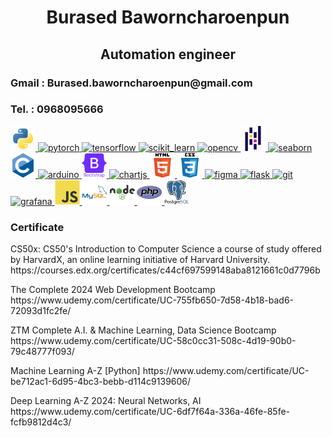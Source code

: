 <h1 align="center">Burased Baworncharoenpun</h1>
<h2 align="center">Automation engineer</h2>
<h3 align="left">Gmail : Burased.baworncharoenpun@gmail.com</h3>
<h3 align="left">Tel. : 0968095666</h3>
<p align="left">
</p>


<p align="left"> 
  </a> <a href="https://www.python.org" target="_blank" rel="noreferrer"> 
            <img src="https://raw.githubusercontent.com/devicons/devicon/master/icons/python/python-original.svg" alt="python" width="40" height="40"/> 
  </a> <a href="https://pytorch.org/" target="_blank" rel="noreferrer"> 
              <img src="https://www.vectorlogo.zone/logos/pytorch/pytorch-icon.svg" alt="pytorch" width="40" height="40"/> 
  </a> <a href="https://www.tensorflow.org" target="_blank" rel="noreferrer"> 
              <img src="https://www.vectorlogo.zone/logos/tensorflow/tensorflow-icon.svg" alt="tensorflow" width="40" height="40"/>
  </a> <a href="https://scikit-learn.org/" target="_blank" rel="noreferrer"> 
                <img src="https://upload.wikimedia.org/wikipedia/commons/0/05/Scikit_learn_logo_small.svg" alt="scikit_learn" width="40" height="40"/> 
     </a> <a href="https://opencv.org/" target="_blank" rel="noreferrer">
                        <img src="https://www.vectorlogo.zone/logos/opencv/opencv-icon.svg" alt="opencv" width="40" height="40"/>
  </a> <a href="https://pandas.pydata.org/" target="_blank" rel="noreferrer"> 
      <img src="https://raw.githubusercontent.com/devicons/devicon/2ae2a900d2f041da66e950e4d48052658d850630/icons/pandas/pandas-original.svg" alt="pandas" width="40" height="40"/> 
  </a> <a href="https://seaborn.pydata.org/" target="_blank" rel="noreferrer"> 
                <img src="https://seaborn.pydata.org/_images/logo-mark-lightbg.svg" alt="seaborn" width="40" height="40"/>  
  </a> <a href="https://www.cprogramming.com/" target="_blank" rel="noreferrer"> 
    <img src="https://raw.githubusercontent.com/devicons/devicon/master/icons/c/c-original.svg" alt="c" width="40" height="40"/> 
  <a href="https://www.arduino.cc/" target="_blank" rel="noreferrer"> <img src="https://cdn.worldvectorlogo.com/logos/arduino-1.svg" alt="arduino" width="40" height="40"/> 
</a> <a href="https://getbootstrap.com" target="_blank" rel="noreferrer"> <img src="https://raw.githubusercontent.com/devicons/devicon/master/icons/bootstrap/bootstrap-plain-wordmark.svg" alt="bootstrap" width="40" height="40"/> 
</a> <a href="https://www.chartjs.org" target="_blank" rel="noreferrer"> 
      <img src="https://www.chartjs.org/media/logo-title.svg" alt="chartjs" width="40" height="40"/> 
</a> <a href="https://www.w3.org/html/" target="_blank" rel="noreferrer"> 
                  <img src="https://raw.githubusercontent.com/devicons/devicon/master/icons/html5/html5-original-wordmark.svg" alt="html5" width="40" height="40"/> 
</a> <a href="https://www.w3schools.com/css/" target="_blank" rel="noreferrer"> 
        <img src="https://raw.githubusercontent.com/devicons/devicon/master/icons/css3/css3-original-wordmark.svg" alt="css3" width="40" height="40"/> 
</a> <a href="https://www.figma.com/" target="_blank" rel="noreferrer"> 
          <img src="https://www.vectorlogo.zone/logos/figma/figma-icon.svg" alt="figma" width="40" height="40"/> 
</a> <a href="https://flask.palletsprojects.com/" target="_blank" rel="noreferrer"> 
            <img src="https://www.vectorlogo.zone/logos/pocoo_flask/pocoo_flask-icon.svg" alt="flask" width="40" height="40"/> </a> <a href="https://git-scm.com/" target="_blank" rel="noreferrer"> 
              <img src="https://www.vectorlogo.zone/logos/git-scm/git-scm-icon.svg" alt="git" width="40" height="40"/> 
  </a> <a href="https://grafana.com" target="_blank" rel="noreferrer"> 
                <img src="https://www.vectorlogo.zone/logos/grafana/grafana-icon.svg" alt="grafana" width="40" height="40"/> 
  </a> <a href="https://developer.mozilla.org/en-US/docs/Web/JavaScript" target="_blank" rel="noreferrer"> <img src="https://raw.githubusercontent.com/devicons/devicon/master/icons/javascript/javascript-original.svg" alt="javascript" width="40" height="40"/> 
  </a> <a href="https://www.mysql.com/" target="_blank" rel="noreferrer"> 
                    <img src="https://raw.githubusercontent.com/devicons/devicon/master/icons/mysql/mysql-original-wordmark.svg" alt="mysql" width="40" height="40"/> 
  </a> <a href="https://nodejs.org" target="_blank" rel="noreferrer"> 
                      <img src="https://raw.githubusercontent.com/devicons/devicon/master/icons/nodejs/nodejs-original-wordmark.svg" alt="nodejs" width="40" height="40"/> 
  </a> <a href="https://www.php.net" target="_blank" rel="noreferrer"> 
        <img src="https://raw.githubusercontent.com/devicons/devicon/master/icons/php/php-original.svg" alt="php" width="40" height="40"/> 
  </a> <a href="https://www.postgresql.org" target="_blank" rel="noreferrer"> 
          <img src="https://raw.githubusercontent.com/devicons/devicon/master/icons/postgresql/postgresql-original-wordmark.svg" alt="postgresql" width="40" height="40"/> 
  
  </a> 

</p>


<h3>Certificate</h3>
<p align="left">CS50x: CS50's Introduction to Computer Science
a course of study offered by HarvardX, an online learning initiative of Harvard University. https://courses.edx.org/certificates/c44cf697599148aba8121661c0d7796b <p> 

<p align="left">The Complete 2024 Web Development Bootcamp https://www.udemy.com/certificate/UC-755fb650-7d58-4b18-bad6-72093d1fc2fe/ <p> 

<p align="left">ZTM Complete A.I. & Machine Learning, Data Science Bootcamp https://www.udemy.com/certificate/UC-58c0cc31-508c-4d19-90b0-79c48777f093/ <p> 

<p align="left">Machine Learning A-Z [Python]
https://www.udemy.com/certificate/UC-be712ac1-6d95-4bc3-bebb-d114c9139606/ <p>

<p align="left">Deep Learning A-Z 2024: Neural Networks, AI
https://www.udemy.com/certificate/UC-6df7f64a-336a-46fe-85fe-fcfb9812d4c3/ <p>


